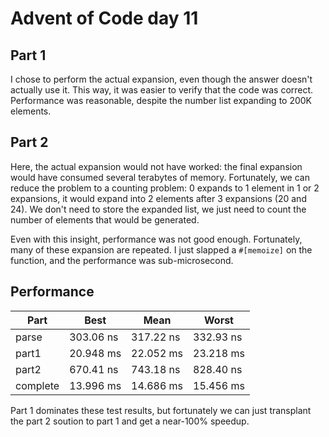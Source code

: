 # Advent of Code day 11

## Part 1

I chose to perform the actual expansion, even though the answer doesn't actually use it. This way, it was easier to verify that the code was correct. Performance was reasonable, despite the number list expanding to 200K elements.


## Part 2

Here, the actual expansion would not have worked: the final expansion would have consumed several terabytes of memory. Fortunately, we can reduce the problem to a counting problem: 0 expands to 1 element in 1 or 2 expansions, it would expand into 2 elements after 3 expansions (20 and 24). We don't need to store the expanded list, we just need to count the number of elements that would be generated.

Even with this insight, performance was not good enough. Fortunately, many of these expansion are repeated. I just slapped a `#[memoize]` on the function, and the performance was sub-microsecond.

## Performance

| Part | Best | Mean |  Worst |
| ---- | ---- | ---- | ------ |
| parse | 303.06 ns | 317.22 ns | 332.93 ns |
| part1 | 20.948 ms | 22.052 ms | 23.218 ms |
| part2 | 670.41 ns | 743.18 ns | 828.40 ns |
| complete | 13.996 ms | 14.686 ms | 15.456 ms |

Part 1 dominates these test results, but fortunately we can just transplant the part 2 soution to part 1 and get a near-100% speedup.
